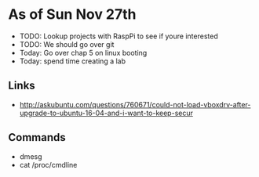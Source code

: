 # As of Sun Nov 27th

- TODO: Lookup projects with RaspPi to see if youre interested
- TODO: We should go over git
- Today: Go over chap 5 on linux booting
- Today: spend time creating a lab

## Links
  - http://askubuntu.com/questions/760671/could-not-load-vboxdrv-after-upgrade-to-ubuntu-16-04-and-i-want-to-keep-secur

## Commands
  - dmesg
  - cat /proc/cmdline
